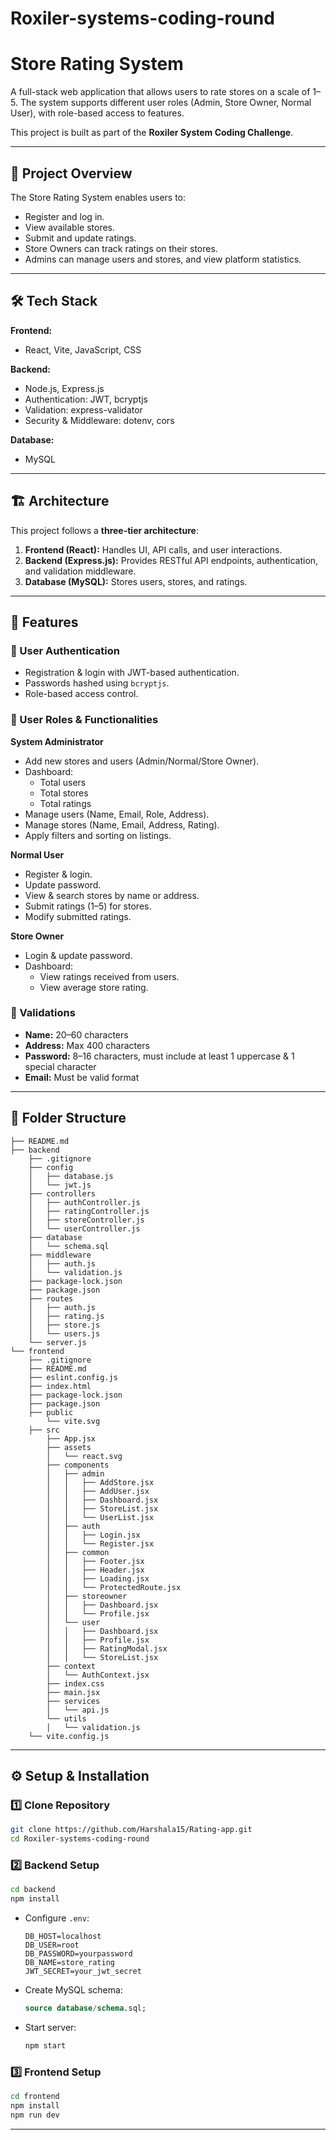 # Roxiler-systems-coding-round
# Store Rating System

A full-stack web application that allows users to rate stores on a scale of 1–5. The system supports different user roles (Admin, Store Owner, Normal User), with role-based access to features.  

This project is built as part of the **Roxiler System Coding Challenge**.

---

## 📌 Project Overview
The Store Rating System enables users to:
- Register and log in.
- View available stores.
- Submit and update ratings.
- Store Owners can track ratings on their stores.
- Admins can manage users and stores, and view platform statistics.

---

## 🛠 Tech Stack
**Frontend:**  
- React, Vite, JavaScript, CSS  

**Backend:**  
- Node.js, Express.js  
- Authentication: JWT, bcryptjs  
- Validation: express-validator  
- Security & Middleware: dotenv, cors  

**Database:**  
- MySQL  

---

## 🏗 Architecture
This project follows a **three-tier architecture**:
1. **Frontend (React):** Handles UI, API calls, and user interactions.
2. **Backend (Express.js):** Provides RESTful API endpoints, authentication, and validation middleware.
3. **Database (MySQL):** Stores users, stores, and ratings.

---

## 🚀 Features

### 🔑 User Authentication
- Registration & login with JWT-based authentication.
- Passwords hashed using `bcryptjs`.
- Role-based access control.

### 👥 User Roles & Functionalities
**System Administrator**
- Add new stores and users (Admin/Normal/Store Owner).  
- Dashboard:  
  - Total users  
  - Total stores  
  - Total ratings  
- Manage users (Name, Email, Role, Address).  
- Manage stores (Name, Email, Address, Rating).  
- Apply filters and sorting on listings.  

**Normal User**
- Register & login.  
- Update password.  
- View & search stores by name or address.  
- Submit ratings (1–5) for stores.  
- Modify submitted ratings.  

**Store Owner**
- Login & update password.  
- Dashboard:  
  - View ratings received from users.  
  - View average store rating.  

### 📝 Validations
- **Name:** 20–60 characters  
- **Address:** Max 400 characters  
- **Password:** 8–16 characters, must include at least 1 uppercase & 1 special character  
- **Email:** Must be valid format  

---

## 📂 Folder Structure
```
├── README.md
├── backend
    ├── .gitignore
    ├── config
    │   ├── database.js
    │   └── jwt.js
    ├── controllers
    │   ├── authController.js
    │   ├── ratingController.js
    │   ├── storeController.js
    │   └── userController.js
    ├── database
    │   └── schema.sql
    ├── middleware
    │   ├── auth.js
    │   └── validation.js
    ├── package-lock.json
    ├── package.json
    ├── routes
    │   ├── auth.js
    │   ├── rating.js
    │   ├── store.js
    │   └── users.js
    └── server.js
└── frontend
    ├── .gitignore
    ├── README.md
    ├── eslint.config.js
    ├── index.html
    ├── package-lock.json
    ├── package.json
    ├── public
        └── vite.svg
    ├── src
        ├── App.jsx
        ├── assets
        │   └── react.svg
        ├── components
        │   ├── admin
        │   │   ├── AddStore.jsx
        │   │   ├── AddUser.jsx
        │   │   ├── Dashboard.jsx
        │   │   ├── StoreList.jsx
        │   │   └── UserList.jsx
        │   ├── auth
        │   │   ├── Login.jsx
        │   │   └── Register.jsx
        │   ├── common
        │   │   ├── Footer.jsx
        │   │   ├── Header.jsx
        │   │   ├── Loading.jsx
        │   │   └── ProtectedRoute.jsx
        │   ├── storeowner
        │   │   ├── Dashboard.jsx
        │   │   └── Profile.jsx
        │   └── user
        │   │   ├── Dashboard.jsx
        │   │   ├── Profile.jsx
        │   │   ├── RatingModal.jsx
        │   │   └── StoreList.jsx
        ├── context
        │   └── AuthContext.jsx
        ├── index.css
        ├── main.jsx
        ├── services
        │   └── api.js
        └── utils
        │   └── validation.js
    └── vite.config.js
```

---

## ⚙️ Setup & Installation

### 1️⃣ Clone Repository
```bash
git clone https://github.com/Harshala15/Rating-app.git
cd Roxiler-systems-coding-round
```

### 2️⃣ Backend Setup
```bash
cd backend
npm install
```
- Configure `.env`:
  ```env
  DB_HOST=localhost
  DB_USER=root
  DB_PASSWORD=yourpassword
  DB_NAME=store_rating
  JWT_SECRET=your_jwt_secret
  ```
- Create MySQL schema:
  ```sql
  source database/schema.sql;
  ```
- Start server:
  ```bash
  npm start
  ```

### 3️⃣ Frontend Setup
```bash
cd frontend
npm install
npm run dev
```

---

